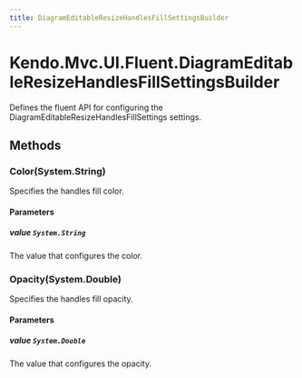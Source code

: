 ```yaml
---
title: DiagramEditableResizeHandlesFillSettingsBuilder
---
```


# Kendo.Mvc.UI.Fluent.DiagramEditableResizeHandlesFillSettingsBuilder
Defines the fluent API for configuring the DiagramEditableResizeHandlesFillSettings settings.




## Methods


### Color(System.String)
Specifies the handles fill color.


#### Parameters

##### value `System.String`
The value that configures the color.





### Opacity(System.Double)
Specifies the handles fill opacity.


#### Parameters

##### value `System.Double`
The value that configures the opacity.






